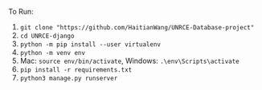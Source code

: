 To Run:
1. `git clone "https://github.com/HaitianWang/UNRCE-Database-project"`
2. `cd UNRCE-django`
3. `python -m pip install --user virtualenv`
4. `python -m venv env`
5. Mac: `source env/bin/activate`, Windows: `.\env\Scripts\activate`
6. `pip install -r requirements.txt`
7. `python3 manage.py runserver`
